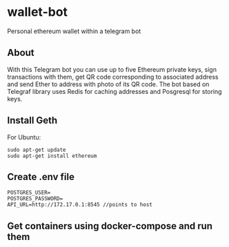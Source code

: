 # wallet-bot
Personal ethereum wallet within a telegram bot

## About

With this Telegram bot you can use up to five Ethereum private keys, sign transactions with them, get QR code corresponding to associated address and send Ether to address with photo of its QR code.
The bot based on Telegraf library uses Redis for caching addresses and Posgresql for storing keys.

## Install Geth

For Ubuntu:
```sudo add-apt-repository -y ppa:ethereum/ethereum
sudo apt-get update
sudo apt-get install ethereum
```

## Create .env file

```BOT_TOKEN=YOUR_TOKEN
POSTGRES_USER=
POSTGRES_PASSWORD=
API_URL=http://172.17.0.1:8545 //points to host
```

## Get containers using docker-compose and run them

```docker-compose up
```
